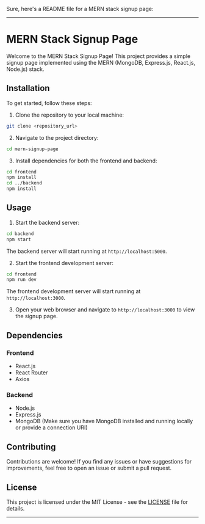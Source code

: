 Sure, here's a README file for a MERN stack signup page:

---

# MERN Stack Signup Page

Welcome to the MERN Stack Signup Page! This project provides a simple signup page implemented using the MERN (MongoDB, Express.js, React.js, Node.js) stack.

## Installation

To get started, follow these steps:

1. Clone the repository to your local machine:

```bash
git clone <repository_url>
```

2. Navigate to the project directory:

```bash
cd mern-signup-page
```

3. Install dependencies for both the frontend and backend:

```bash
cd frontend
npm install
cd ../backend
npm install
```

## Usage

1. Start the backend server:

```bash
cd backend
npm start
```

The backend server will start running at `http://localhost:5000`.

2. Start the frontend development server:

```bash
cd frontend
npm run dev
```

The frontend development server will start running at `http://localhost:3000`.

3. Open your web browser and navigate to `http://localhost:3000` to view the signup page.

## Dependencies

### Frontend

- React.js
- React Router
- Axios

### Backend

- Node.js
- Express.js
- MongoDB (Make sure you have MongoDB installed and running locally or provide a connection URI)

## Contributing

Contributions are welcome! If you find any issues or have suggestions for improvements, feel free to open an issue or submit a pull request.

## License

This project is licensed under the MIT License - see the [LICENSE](LICENSE) file for details.

---
